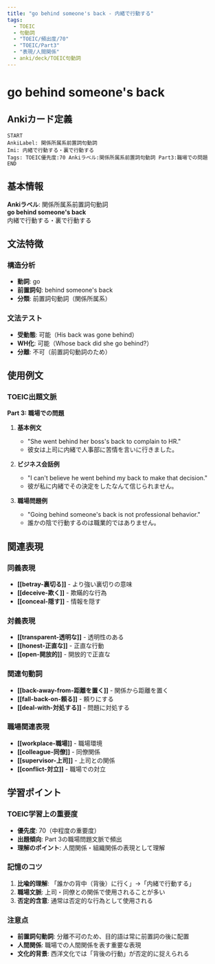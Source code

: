 ```yaml
---
title: "go behind someone's back - 内緒で行動する"
tags:
  - TOEIC
  - 句動詞
  - "TOEIC/頻出度/70"
  - "TOEIC/Part3"
  - "表現/人間関係"
  - anki/deck/TOEIC句動詞
---
```


# go behind someone's back

## Ankiカード定義

```anki
START
AnkiLabel: 関係所属系前置詞句動詞
Imi: 内緒で行動する・裏で行動する
Tags: TOEIC優先度:70 Ankiラベル:関係所属系前置詞句動詞 Part3:職場での問題
END
```

## 基本情報

**Ankiラベル**: 関係所属系前置詞句動詞  
**go behind someone's back**  
内緒で行動する・裏で行動する

## 文法特徴

### 構造分析
- **動詞**: go
- **前置詞句**: behind someone's back
- **分類**: 前置詞句動詞（関係所属系）

### 文法テスト
- **受動態**: 可能（His back was gone behind）
- **WH化**: 可能（Whose back did she go behind?）
- **分離**: 不可（前置詞句動詞のため）

## 使用例文

### TOEIC出題文脈
**Part 3: 職場での問題**

1. **基本例文**
   - "She went behind her boss's back to complain to HR."
   - 彼女は上司に内緒で人事部に苦情を言いに行きました。

2. **ビジネス会話例**
   - "I can't believe he went behind my back to make that decision."
   - 彼が私に内緒でその決定をしたなんて信じられません。

3. **職場問題例**
   - "Going behind someone's back is not professional behavior."
   - 誰かの陰で行動するのは職業的ではありません。

## 関連表現

### 同義表現
- **[[betray-裏切る]]** - より強い裏切りの意味
- **[[deceive-欺く]]** - 欺瞞的な行為
- **[[conceal-隠す]]** - 情報を隠す

### 対義表現
- **[[transparent-透明な]]** - 透明性のある
- **[[honest-正直な]]** - 正直な行動
- **[[open-開放的]]** - 開放的で正直な

### 関連句動詞
- **[[back-away-from-距離を置く]]** - 関係から距離を置く
- **[[fall-back-on-頼る]]** - 頼りにする
- **[[deal-with-対処する]]** - 問題に対処する

### 職場関連表現
- **[[workplace-職場]]** - 職場環境
- **[[colleague-同僚]]** - 同僚関係
- **[[supervisor-上司]]** - 上司との関係
- **[[conflict-対立]]** - 職場での対立

## 学習ポイント

### TOEIC学習上の重要度
- **優先度**: 70（中程度の重要度）
- **出題傾向**: Part 3の職場問題文脈で頻出
- **理解のポイント**: 人間関係・組織関係の表現として理解

### 記憶のコツ
1. **比喩的理解**: 「誰かの背中（背後）に行く」→「内緒で行動する」
2. **職場文脈**: 上司・同僚との関係で使用されることが多い
3. **否定的含意**: 通常は否定的な行為として使用される

### 注意点
- **前置詞句動詞**: 分離不可のため、目的語は常に前置詞の後に配置
- **人間関係**: 職場での人間関係を表す重要な表現
- **文化的背景**: 西洋文化では「背後の行動」が否定的に捉えられる 